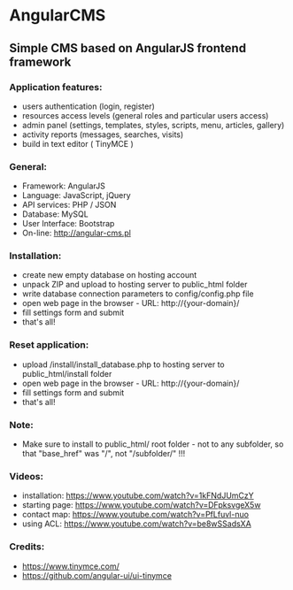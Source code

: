 # AngularCMS

## Simple CMS based on AngularJS frontend framework

### Application features:
* users authentication (login, register)
* resources access levels (general roles and particular users access)
* admin panel (settings, templates, styles, scripts, menu, articles, gallery)
* activity reports (messages, searches, visits)
* build in text editor ( TinyMCE )

### General:
* Framework: AngularJS
* Language: JavaScript, jQuery
* API services: PHP / JSON
* Database: MySQL
* User Interface: Bootstrap
* On-line: http://angular-cms.pl

### Installation:
* create new empty database on hosting account
* unpack ZIP and upload to hosting server to public_html folder
* write database connection parameters to config/config.php file
* open web page in the browser - URL: http://{your-domain}/
* fill settings form and submit
* that's all!

### Reset application:
* upload /install/install_database.php to hosting server to public_html/install folder
* open web page in the browser - URL: http://{your-domain}/
* fill settings form and submit
* that's all!

### Note:
* Make sure to install to public_html/ root folder - not to any subfolder, so that "base_href" was "/", not "/subfolder/" !!!

### Videos:
* installation: https://www.youtube.com/watch?v=1kFNdJUmCzY
* starting page: https://www.youtube.com/watch?v=DFpksvgeX5w
* contact map: https://www.youtube.com/watch?v=PfLfuvl-nuo
* using ACL: https://www.youtube.com/watch?v=be8wSSadsXA


### Credits:
* https://www.tinymce.com/
* https://github.com/angular-ui/ui-tinymce
